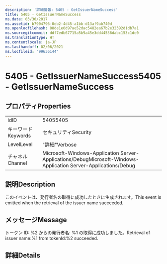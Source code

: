 ```yaml
---
description: '詳細情報: 5405 - GetIssuerNameSuccess'
title: 5405 - GetIssuerNameSuccess
ms.date: 03/30/2017
ms.assetid: b7904796-0eb2-4d45-a1bb-d13af9ab740d
ms.openlocfilehash: 88de1e0d97ae52dac5482ea67b2e32392d1db7a1
ms.sourcegitcommit: ddf7edb67715a5b9a45e3dd44536dabc153c1de0
ms.translationtype: HT
ms.contentlocale: ja-JP
ms.lasthandoff: 02/06/2021
ms.locfileid: "99636144"
---
```

# <a name="5405---getissuernamesuccess"></a><span data-ttu-id="fa768-103">5405 - GetIssuerNameSuccess</span><span class="sxs-lookup"><span data-stu-id="fa768-103">5405 - GetIssuerNameSuccess</span></span>

## <a name="properties"></a><span data-ttu-id="fa768-104">プロパティ</span><span class="sxs-lookup"><span data-stu-id="fa768-104">Properties</span></span>  
  
|||  
|-|-|  
|<span data-ttu-id="fa768-105">id</span><span class="sxs-lookup"><span data-stu-id="fa768-105">ID</span></span>|<span data-ttu-id="fa768-106">5405</span><span class="sxs-lookup"><span data-stu-id="fa768-106">5405</span></span>|  
|<span data-ttu-id="fa768-107">キーワード</span><span class="sxs-lookup"><span data-stu-id="fa768-107">Keywords</span></span>|<span data-ttu-id="fa768-108">セキュリティ</span><span class="sxs-lookup"><span data-stu-id="fa768-108">Security</span></span>|  
|<span data-ttu-id="fa768-109">Level</span><span class="sxs-lookup"><span data-stu-id="fa768-109">Level</span></span>|<span data-ttu-id="fa768-110">"詳細"</span><span class="sxs-lookup"><span data-stu-id="fa768-110">Verbose</span></span>|  
|<span data-ttu-id="fa768-111">チャネル</span><span class="sxs-lookup"><span data-stu-id="fa768-111">Channel</span></span>|<span data-ttu-id="fa768-112">Microsoft-Windows-Application Server-Applications/Debug</span><span class="sxs-lookup"><span data-stu-id="fa768-112">Microsoft-Windows-Application Server-Applications/Debug</span></span>|  
  
## <a name="description"></a><span data-ttu-id="fa768-113">説明</span><span class="sxs-lookup"><span data-stu-id="fa768-113">Description</span></span>  

 <span data-ttu-id="fa768-114">このイベントは、発行者名の取得に成功したときに生成されます。</span><span class="sxs-lookup"><span data-stu-id="fa768-114">This event is emitted when the retrieval of the issuer name succeeded.</span></span>  
  
## <a name="message"></a><span data-ttu-id="fa768-115">メッセージ</span><span class="sxs-lookup"><span data-stu-id="fa768-115">Message</span></span>  

 <span data-ttu-id="fa768-116">トークン ID: %2 からの発行者名: %1 の取得に成功しました。</span><span class="sxs-lookup"><span data-stu-id="fa768-116">Retrieval of issuer name:%1 from tokenId:%2 succeeded.</span></span>  
  
## <a name="details"></a><span data-ttu-id="fa768-117">詳細</span><span class="sxs-lookup"><span data-stu-id="fa768-117">Details</span></span>

